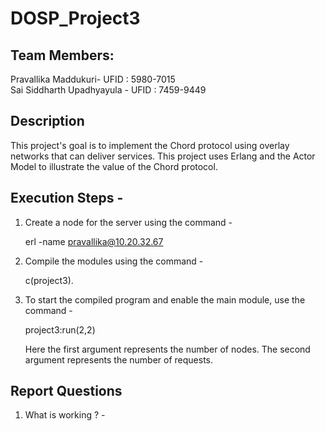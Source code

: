 # DOSP_Project3



## Team Members:
Pravallika Maddukuri- UFID : 5980-7015<br/>
Sai Siddharth Upadhyayula - UFID : 7459-9449<br/>

## Description
This project's goal is to implement the Chord protocol using overlay networks that can deliver services. This project uses Erlang and the Actor Model to illustrate the value of the Chord protocol.   

## Execution Steps - 

1. Create a node for the server using the command -

      erl -name pravallika@10.20.32.67

2. Compile the modules using the command -

      c(project3). <br/>
      

3. To start the compiled program and enable the main module, use the command - 

      project3:run(2,2)

      Here the first argument represents the number of nodes. The second argument represents the number of requests.


## Report Questions

1. What is working ? -
